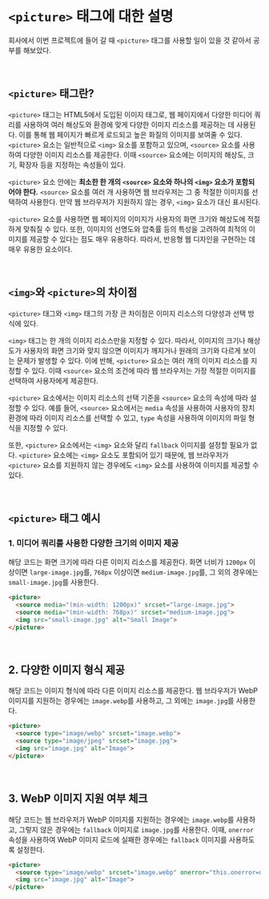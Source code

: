 # `<picture>` 태그에 대한 설명

회사에서 이번 프로젝트에 들어 갈 때 `<picture>` 태그를 사용할 일이 있을 것 같아서 공부를 해보았다.

<br>

## `<picture>` 태그란?
`<picture>` 태그는 HTML5에서 도입된 이미지 태그로, 웹 페이지에서 다양한 미디어 쿼리를 사용하여 여러 해상도와 환경에 맞게 다양한 이미지 리소스를 제공하는 데 사용된다. 이를 통해 웹 페이지가 빠르게 로드되고 높은 화질의 이미지를 보여줄 수 있다.`<picture>` 요소는 일반적으로 `<img>` 요소를 포함하고 있으며, `<source>` 요소를 사용하여 다양한 이미지 리소스를 제공한다. 이때 `<source>` 요소에는 이미지의 해상도, 크기, 확장자 등을 지정하는 속성들이 있다.

`<picture>` 요소 안에는 **최소한 한 개의 `<source>` 요소와 하나의 `<img>` 요소가 포함되어야 한다.** `<source>` 요소를 여러 개 사용하면 웹 브라우저는 그 중 적절한 이미지를 선택하여 사용한다. 만약 웹 브라우저가 지원하지 않는 경우, `<img>` 요소가 대신 표시된다.

`<picture>` 요소를 사용하면 웹 페이지의 이미지가 사용자의 화면 크기와 해상도에 적절하게 맞춰질 수 있다. 또한, 이미지의 선명도와 압축률 등의 특성을 고려하여 최적의 이미지를 제공할 수 있다는 점도 매우 유용하다. 따라서, 반응형 웹 디자인을 구현하는 데 매우 유용한 요소이다.

<br>

## `<img>`와 `<picture>`의 차이점
`<picture>` 태그와 `<img>` 태그의 가장 큰 차이점은 이미지 리소스의 다양성과 선택 방식에 있다.

`<img>` 태그는 한 개의 이미지 리소스만을 지정할 수 있다. 따라서, 이미지의 크기나 해상도가 사용자의 화면 크기와 맞지 않으면 이미지가 깨지거나 원래의 크기와 다르게 보이는 문제가 발생할 수 있다. 이에 반해, `<picture>` 요소는 여러 개의 이미지 리소스를 지정할 수 있다. 이때 `<source>` 요소의 조건에 따라 웹 브라우저는 가장 적절한 이미지를 선택하여 사용자에게 제공한다.

`<picture>` 요소에서는 이미지 리소스의 선택 기준을 `<source>` 요소의 속성에 따라 설정할 수 있다. 예를 들어, `<source>` 요소에서는 `media` 속성을 사용하여 사용자의 장치 환경에 따라 이미지 리소스를 선택할 수 있고, `type` 속성을 사용하여 이미지의 파일 형식을 지정할 수 있다.

또한, `<picture>` 요소에서는 `<img>` 요소와 달리 `fallback` 이미지를 설정할 필요가 없다. `<picture>` 요소에는 `<img>` 요소도 포함되어 있기 때문에, 웹 브라우저가 `<picture>` 요소를 지원하지 않는 경우에도 `<img>` 요소를 사용하여 이미지를 제공할 수 있다.

<br>

## `<picture>` 태그 예시

### 1. 미디어 쿼리를 사용한 다양한 크기의 이미지 제공

해당 코드는 화면 크기에 따라 다른 이미지 리소스를 제공한다. 화면 너비가 `1200px` 이상이면 `large-image.jpg`를, `768px` 이상이면 `medium-image.jpg`를, 그 외의 경우에는 `small-image.jpg`를 사용한다.

```html
<picture>
  <source media="(min-width: 1200px)" srcset="large-image.jpg">
  <source media="(min-width: 768px)" srcset="medium-image.jpg">
  <img src="small-image.jpg" alt="Small Image">
</picture>
```

<br>

## 2. 다양한 이미지 형식 제공

해당 코드는 이미지 형식에 따라 다른 이미지 리소스를 제공한다. 웹 브라우저가 WebP 이미지를 지원하는 경우에는 `image.webp`를 사용하고, 그 외에는 `image.jpg`를 사용한다.

```html
<picture>
  <source type="image/webp" srcset="image.webp">
  <source type="image/jpeg" srcset="image.jpg">
  <img src="image.jpg" alt="Image">
</picture>
```

<br>

## 3. WebP 이미지 지원 여부 체크

해당 코드는 웹 브라우저가 WebP 이미지를 지원하는 경우에는 `image.webp`를 사용하고, 그렇지 않은 경우에는 `fallback` 이미지로 `image.jpg`를 사용한다. 이때, `onerror` 속성을 사용하여 WebP 이미지 로드에 실패한 경우에는 `fallback` 이미지를 사용하도록 설정한다.

```html
<picture>
  <source type="image/webp" srcset="image.webp" onerror="this.onerror=null;this.src='image.jpg'">
  <img src="image.jpg" alt="Image">
</picture>
```
